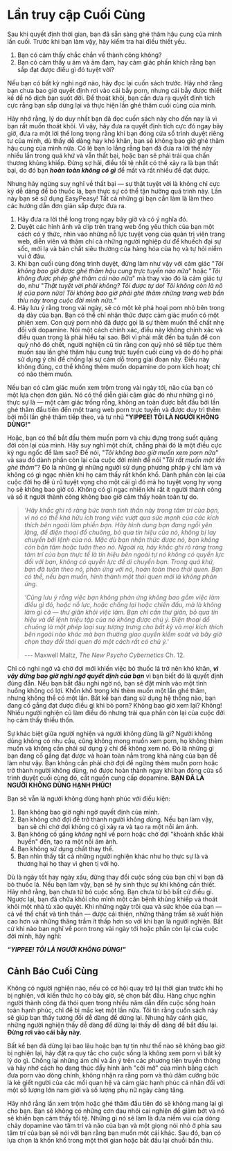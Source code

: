 # Lần truy cập Cuối Cùng

Sau khi quyết định thời gian, bạn đã sẵn sàng ghé thăm hậu cung của mình lần cuối. Trước khi bạn làm vậy, hãy kiểm tra hai điều thiết yếu.

1.  Bạn có cảm thấy chắc chắn về thành công không?
2.  Bạn có cảm thấy u ám và ảm đạm, hay cảm giác phấn khích rằng bạn sắp đạt được điều gì đó tuyệt vời?

Nếu bạn có bất kỳ nghi ngờ nào, hãy đọc lại cuốn sách trước. Hãy nhớ rằng bạn chưa bao giờ quyết định rơi vào cái bẫy porn, nhưng cái bẫy được thiết kế để nô dịch bạn suốt đời. Để thoát khỏi, bạn cần đưa ra quyết định tích cực rằng bạn sắp dừng lại và thực hiện lần ghé thăm cuối cùng của mình.

Hãy nhớ rằng, lý do duy nhất bạn đã đọc cuốn sách này cho đến nay là vì bạn rất muốn thoát khỏi. Vì vậy, hãy đưa ra quyết định tích cực đó ngay bây giờ, đưa ra một lời thề long trọng rằng khi bạn đóng cửa sổ trình duyệt riêng tư của mình, dù thấy dễ dàng hay khó khăn, bạn sẽ không bao giờ ghé thăm hậu cung của mình nữa. Có lẽ bạn lo lắng rằng bạn đã đưa ra lời thề này nhiều lần trong quá khứ và vẫn thất bại, hoặc bạn sẽ phải trải qua chấn thương khủng khiếp. Đừng sợ hãi, điều tồi tệ nhất có thể xảy ra là bạn thất bại, do đó bạn ***hoàn toàn không có gì*** để mất và rất nhiều để đạt được.

Nhưng hãy ngừng suy nghĩ về thất bại — sự thật tuyệt vời là không chỉ cực kỳ dễ dàng để bỏ thuốc lá, bạn thực sự có thể tận hưởng quá trình này. Lần này bạn sẽ sử dụng EasyPeasy! Tất cả những gì bạn cần làm là làm theo các hướng dẫn đơn giản sắp được đưa ra.

1.  Hãy đưa ra lời thề long trọng ngay bây giờ và có ý nghĩa đó.
2.  Duyệt các hình ảnh và clip trên trang web ống yêu thích của bạn một cách có ý thức, nhìn vào những nỗ lực tuyệt vọng của quản trị viên trang web, diễn viên và thậm chí cả những người nghiệp dư để khuếch đại sự sốc, mới lạ và bản chất siêu thường của hàng hóa của họ và tự hỏi niềm vui ở đâu.
3.  Khi bạn cuối cùng đóng trình duyệt, đừng làm như vậy với cảm giác "*Tôi không bao giờ được ghé thăm hậu cung trực tuyến nào nữa*" hoặc "*Tôi không được phép ghé thăm cái nào nữa*" mà thay vào đó là cảm giác tự do, như "*Thật tuyệt vời phải không? Tôi được tự do! Tôi không còn là nô lệ của porn nữa! Tôi không bao giờ phải ghé thăm những trang web bẩn thỉu này trong cuộc đời mình nữa.*"
4.  Hãy lưu ý rằng trong vài ngày, sẽ có một kẻ phá hoại porn nhỏ bên trong dạ dày của bạn. Bạn có thể chỉ nhận thức được cảm giác muốn có một phiên xem. Con quỷ porn nhỏ đã được gọi là sự thèm muốn thể chất nhẹ đối với dopamine. Nói một cách chính xác, điều này không chính xác và điều quan trọng là phải hiểu tại sao. Bởi vì phải mất đến ba tuần để con quỷ nhỏ đó chết, người nghiện cũ tin rằng con quỷ nhỏ sẽ tiếp tục thèm muốn sau lần ghé thăm hậu cung trực tuyến cuối cùng và do đó họ phải sử dụng ý chí để chống lại sự cám dỗ trong giai đoạn này. Điều này không đúng, cơ thể không thèm muốn dopamine do porn kích hoạt; chỉ có não thèm muốn.

Nếu bạn có cảm giác muốn xem trộm trong vài ngày tới, não của bạn có một lựa chọn đơn giản. Nó có thể diễn giải cảm giác đó như những gì nó thực sự là — một cảm giác trống rỗng, không an toàn được bắt đầu bởi lần ghé thăm đầu tiên đến một trang web porn trực tuyến và được duy trì thêm bởi mỗi lần ghé thăm tiếp theo, và tự nhủ **"YIPPEE! TÔI LÀ NGƯỜI KHÔNG DÙNG!"**

Hoặc, bạn có thể bắt đầu thèm muốn porn và chịu đựng trong suốt quãng đời còn lại của mình. Hãy suy nghĩ một chút, chẳng phải đó là một điều cực kỳ ngu ngốc để làm sao? Để nói, "*Tôi không bao giờ muốn xem porn nữa*" và sau đó dành phần còn lại của cuộc đời mình để nói "*Tôi rất muốn một lần ghé thăm*"? Đó là những gì những người sử dụng phương pháp ý chí làm và không có gì ngạc nhiên khi họ cảm thấy rất khốn khổ. Dành phần còn lại của cuộc đời họ để ủ rũ tuyệt vọng cho một cái gì đó mà họ tuyệt vọng hy vọng họ sẽ không bao giờ có. Không có gì ngạc nhiên khi rất ít người thành công và số ít người thành công không bao giờ cảm thấy hoàn toàn tự do.

> *‘Hãy khắc ghi rõ ràng bức tranh tinh thần này trong tâm trí của bạn, vì nó có thể khá hữu ích trong việc vượt qua sức mạnh của các kích thích bên ngoài làm phiền bạn. Hãy hình dung bạn đang ngồi yên lặng, để điện thoại đổ chuông, bỏ qua tín hiệu của nó, không bị lay chuyển bởi lệnh của nó. Mặc dù bạn nhận thức được nó, bạn không còn bận tâm hoặc tuân theo nó. Ngoài ra, hãy khắc ghi rõ ràng trong tâm trí của bạn thực tế là tín hiệu bên ngoài tự nó không có quyền lực đối với bạn, không có quyền lực để di chuyển bạn. Trong quá khứ, bạn đã tuân theo nó, phản ứng với nó, hoàn toàn theo thói quen. Bạn có thể, nếu bạn muốn, hình thành một thói quen mới là không phản ứng.*
>
> *‘Cũng lưu ý rằng việc bạn không phản ứng không bao gồm việc làm điều gì đó, hoặc nỗ lực, hoặc chống lại hoặc chiến đấu, mà là không làm gì cả — thư giãn khỏi việc làm. Bạn chỉ cần thư giãn, bỏ qua tín hiệu và để lệnh triệu tập của nó không được chú ý. Điện thoại đổ chuông là một phép loại suy tượng trưng cho bất kỳ và mọi kích thích bên ngoài nào khác mà bạn thường giao quyền kiểm soát và bây giờ chọn thay đổi thói quen đó một cách rất có chủ ý.*'
>
> --- Maxwell Maltz, *The New Psycho Cybernetics* Ch. 12.

Chỉ có nghi ngờ và chờ đợi mới khiến việc bỏ thuốc lá trở nên khó khăn, ***vì vậy đừng bao giờ nghi ngờ quyết định của bạn*** vì bạn biết đó là quyết định đúng đắn. Nếu bạn bắt đầu nghi ngờ nó, bạn sẽ đặt mình vào một tình huống không có lợi. Khốn khổ trong khi thèm muốn một lần ghé thăm, nhưng không thể có một lần. Bất kể bạn đang sử dụng hệ thống nào, bạn đang cố gắng đạt được điều gì khi bỏ porn? Không bao giờ xem lại? Không! Nhiều người nghiện cũ làm điều đó nhưng trải qua phần còn lại của cuộc đời họ cảm thấy thiếu thốn.

Sự khác biệt giữa người nghiện và người không dùng là gì? Người không dùng không có nhu cầu, cũng không mong muốn xem porn, họ không thèm muốn và không cần phải sử dụng ý chí để không xem nó. Đó là những gì bạn đang cố gắng đạt được và hoàn toàn nằm trong khả năng của bạn để làm như vậy. Bạn không cần phải chờ đợi để ngừng thèm muốn porn hoặc trở thành người không dùng, nó được hoàn thành ngay khi bạn đóng cửa sổ trình duyệt cuối cùng đó, cắt nguồn cung cấp dopamine. **BẠN ĐÃ LÀ NGƯỜI KHÔNG DÙNG HẠNH PHÚC!**

Bạn sẽ vẫn là người không dùng hạnh phúc với điều kiện:

1.  Bạn không bao giờ nghi ngờ quyết định của mình.
2.  Bạn không chờ đợi để trở thành người không dùng. Nếu bạn làm vậy, bạn sẽ chỉ chờ đợi không có gì xảy ra và tạo ra một nỗi ám ảnh.
3.  Bạn không cố gắng *không* nghĩ về porn hoặc chờ đợi "khoảnh khắc khải huyền" đến, tạo ra một nỗi ám ảnh.
4.  Bạn không sử dụng chất thay thế.
5.  Bạn nhìn thấy tất cả những người nghiện khác như họ thực sự là và thương hại họ thay vì ghen tị với họ.

Dù là ngày tốt hay ngày xấu, đừng thay đổi cuộc sống của bạn chỉ vì bạn đã bỏ thuốc lá. Nếu bạn làm vậy, bạn sẽ hy sinh thực sự khi không cần thiết. Hãy nhớ rằng, bạn chưa từ bỏ cuộc sống. Bạn chưa từ bỏ bất cứ điều gì. Ngược lại, bạn đã chữa khỏi cho mình một căn bệnh khủng khiếp và thoát khỏi một nhà tù xảo quyệt. Khi những ngày trôi qua và sức khỏe của bạn — cả về thể chất và tinh thần — được cải thiện, những thăng trầm sẽ xuất hiện cao hơn và những thăng trầm ít thấp hơn so với khi bạn là người nghiện. Bất cứ khi nào bạn nghĩ về porn trong vài ngày tới hoặc phần còn lại của cuộc đời mình, hãy nghĩ:

***“YIPPEE! TÔI LÀ NGƯỜI KHÔNG DÙNG!"***

## Cảnh Báo Cuối Cùng

Không có người nghiện nào, nếu có cơ hội quay trở lại thời gian trước khi họ bị nghiện, với kiến thức họ có bây giờ, sẽ chọn bắt đầu. Hàng chục nghìn người thành công đá thói quen trong nhiều năm dẫn đến cuộc sống hoàn toàn hạnh phúc, chỉ để bị mắc kẹt một lần nữa. Tôi tin rằng cuốn sách này sẽ giúp bạn thấy tương đối dễ dàng để dừng lại. Nhưng hãy cảnh giác, những người nghiện thấy dễ dàng để dừng lại thấy dễ dàng để bắt đầu lại. **Đừng rơi vào cái bẫy này.**

Bất kể bạn đã dừng lại bao lâu hoặc bạn tự tin như thế nào sẽ không bao giờ bị nghiện lại, hãy đặt ra quy tắc cho cuộc sống là không xem porn vì bất kỳ lý do gì. Chống lại những ám chỉ và ẩn ý trên các phương tiện truyền thông và hãy nhớ cách họ đang thúc đẩy hình ảnh "cởi mở" của mình bằng cách đưa porn vào dòng chính, không nhận ra rằng porn và thủ dâm cưỡng bức là kẻ giết người của các mối quan hệ và cảm giác hạnh phúc cá nhân đối với một số lượng lớn nam giới và số lượng phụ nữ ngày càng tăng.

Hãy nhớ rằng lần xem trộm hoặc ghé thăm đầu tiên đó sẽ không mang lại gì cho bạn. Bạn sẽ không có những cơn đau nhói cai nghiện để giảm bớt và nó sẽ khiến bạn cảm thấy tồi tệ. Những gì nó sẽ làm là đưa niềm vui của dòng chảy dopamine vào tâm trí và não của bạn và một giọng nói nhỏ ở phía sau tâm trí của bạn sẽ nói với bạn rằng bạn muốn một cái khác. Sau đó, bạn có lựa chọn là khốn khổ trong một thời gian hoặc bắt đầu lại chuỗi bẩn thỉu.

